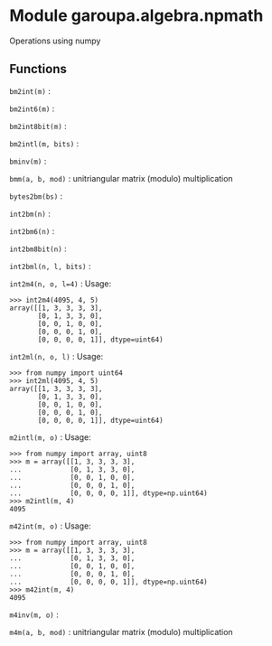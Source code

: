 Module garoupa.algebra.npmath
=============================
Operations using numpy

Functions
---------

    
`bm2int(m)`
:   

    
`bm2int6(m)`
:   

    
`bm2int8bit(m)`
:   

    
`bm2intl(m, bits)`
:   

    
`bminv(m)`
:   

    
`bmm(a, b, mod)`
:   unitriangular matrix (modulo) multiplication

    
`bytes2bm(bs)`
:   

    
`int2bm(n)`
:   

    
`int2bm6(n)`
:   

    
`int2bm8bit(n)`
:   

    
`int2bml(n, l, bits)`
:   

    
`int2m4(n, o, l=4)`
:   Usage:
    
    >>> int2m4(4095, 4, 5)
    array([[1, 3, 3, 3, 3],
           [0, 1, 3, 3, 0],
           [0, 0, 1, 0, 0],
           [0, 0, 0, 1, 0],
           [0, 0, 0, 0, 1]], dtype=uint64)

    
`int2ml(n, o, l)`
:   Usage:
    
    >>> from numpy import uint64
    >>> int2ml(4095, 4, 5)
    array([[1, 3, 3, 3, 3],
           [0, 1, 3, 3, 0],
           [0, 0, 1, 0, 0],
           [0, 0, 0, 1, 0],
           [0, 0, 0, 0, 1]], dtype=uint64)

    
`m2intl(m, o)`
:   Usage:
    
    >>> from numpy import array, uint8
    >>> m = array([[1, 3, 3, 3, 3],
    ...            [0, 1, 3, 3, 0],
    ...            [0, 0, 1, 0, 0],
    ...            [0, 0, 0, 1, 0],
    ...            [0, 0, 0, 0, 1]], dtype=np.uint64)
    >>> m2intl(m, 4)
    4095

    
`m42int(m, o)`
:   Usage:
    
    >>> from numpy import array, uint8
    >>> m = array([[1, 3, 3, 3, 3],
    ...            [0, 1, 3, 3, 0],
    ...            [0, 0, 1, 0, 0],
    ...            [0, 0, 0, 1, 0],
    ...            [0, 0, 0, 0, 1]], dtype=np.uint64)
    >>> m42int(m, 4)
    4095

    
`m4inv(m, o)`
:   

    
`m4m(a, b, mod)`
:   unitriangular matrix (modulo) multiplication
